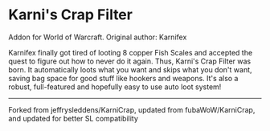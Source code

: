 Karni's Crap Filter
===================

Addon for World of Warcraft.
Original author: Karnifex

Karnifex finally got tired of looting 8 copper Fish Scales and accepted the quest to figure out how to never do it again. Thus, Karni's Crap Filter was born. It automatically loots what you want and skips what you don't want, saving bag space for good stuff like hookers and weapons. It's also a robust, full-featured and hopefully easy to use auto loot system!


----------

Forked from jeffrysleddens/KarniCrap, updated from fubaWoW/KarniCrap, and updated for better SL compatibility
